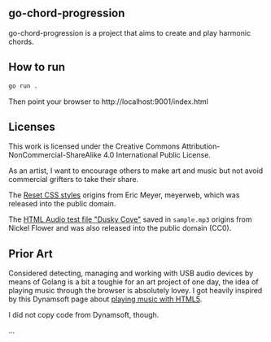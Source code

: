 go-chord-progression
---

go-chord-progression is a project that aims to create and play harmonic chords.

## How to run

```bash
go run .
```

Then point your browser to http://localhost:9001/index.html

## Licenses

This work is licensed under the Creative Commons Attribution-NonCommercial-ShareAlike 4.0 International
Public License.

As an artist, I want to encourage others to make art and music but not avoid commercial grifters to take their share.

The [Reset CSS styles](https://meyerweb.com/eric/tools/css/reset/) origins from Eric Meyer, meyerweb, which was released
into the public domain.

The [HTML Audio test file "Dusky Cove"](https://creazilla.com/media/audio/15451024/dusky-cove) saved in `sample.mp3` 
origins from Nickel Flower and was also released into the public domain (CC0).

## Prior Art

Considered detecting, managing and working with USB audio devices by means of Golang is a bit a toughie for an art project of one day, the idea of playing music through the browser is absolutely lovey. I got heavily inspired by this Dynamsoft page about [playing music with HTML5](https://www.dynamsoft.com/codepool/implement-simple-music-player-in-go.html).

I did not copy code from Dynamsoft, though.

...